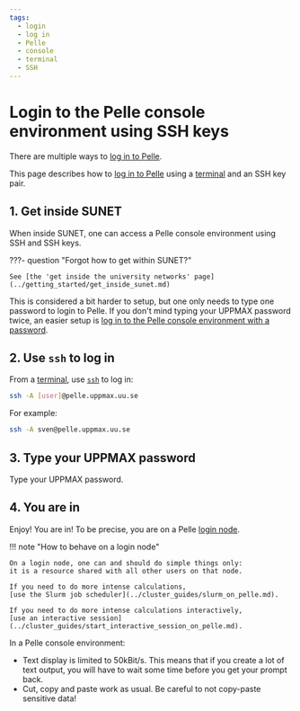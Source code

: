 ```yaml
---
tags:
  - login
  - log in
  - Pelle
  - console
  - terminal
  - SSH
---
```


# Login to the Pelle console environment using SSH keys

There are multiple ways to [log in to Pelle](login_pelle.md).

This page describes how to [log in to Pelle](login_pelle.md)
using a [terminal](../software/terminal.md) and an SSH key pair.

## 1. Get inside SUNET

When inside SUNET, one can access a Pelle console environment
using SSH and SSH keys.

???- question "Forgot how to get within SUNET?"

    See [the 'get inside the university networks' page](../getting_started/get_inside_sunet.md)

This is considered a bit harder to setup,
but one only needs to type one password to login to Pelle.
If you don't mind typing your UPPMAX password twice,
an easier setup is [log in to the Pelle console environment with a password](login_pelle_console_password.md).

## 2. Use `ssh` to log in

From a [terminal](../software/terminal.md), use [`ssh`](../software/ssh.md) to log in:

```bash
ssh -A [user]@pelle.uppmax.uu.se
```

For example:

```bash
ssh -A sven@pelle.uppmax.uu.se
```

## 3. Type your UPPMAX password

Type your UPPMAX password.

## 4. You are in

Enjoy! You are in! To be precise, you are on a Pelle [login node](../cluster_guides/login_node.md).

!!! note "How to behave on a login node"

    On a login node, one can and should do simple things only:
    it is a resource shared with all other users on that node.

    If you need to do more intense calculations,
    [use the Slurm job scheduler](../cluster_guides/slurm_on_pelle.md).

    If you need to do more intense calculations interactively,
    [use an interactive session](../cluster_guides/start_interactive_session_on_pelle.md).

In a Pelle console environment:

- Text display is limited to 50kBit/s.
  This means that if you create a lot of text output,
  you will have to wait some time before you get your prompt back.
- Cut, copy and paste work as usual.
  Be careful to not copy-paste sensitive data!
